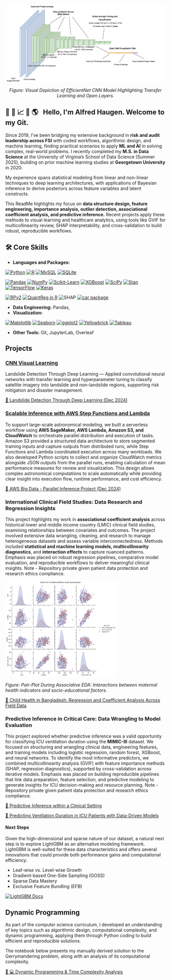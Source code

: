 
<div align="center">
<img src="https://github.com/alfskoyen/alfskoyen/blob/main/support/Landslide_ENB3_model_drawio.png?raw=true"alt="Visual Depiction of Proposed CNN EfficientNet Model w/ Transfer Learning" width="700"/>
<p><em>Figure: Visual Depiction of EfficientNet CNN Model Highlighting Transfer Learning and Open Layers.</em></p>
</div>



## :milky_way: :triangular_ruler: :chart_with_upwards_trend: :bullettrain_side: :earth_americas: &nbsp;  Hello, I'm Alfred Haugen. Welcome to my Git.

Since 2019, I’ve been bridging my extensive background in **risk and audit leadership across FSI** with coded workflows, algorithmic design, and machine learning, finding practical scenarios to apply **ML and AI** in solving complex, real-world problems. I recently completed my **M.S. in Data Science** at the University of Virginia’s School of Data Science (Summer 2025), building on prior machine learning studies at **Georgetown University** in 2020. 

My experience spans statistical modeling from linear and non-linear techniques to deep learning architectures, with applications of Bayesian inference to derive posteriors across feature variables and latent constructs.

This ReadMe highlights my focus on **data structure design, feature engineering, importance analysis, outlier detection, associational coefficient analysis, and predictive inference.** Recent projects apply these methods to visual learning and healthcare analytics, using tools like GVIF for multicollinearity review, SHAP interpretability, and cross-validation to build robust, reproducible workflows. 

## 🛠️ Core Skills  
- **Languages and Packages:**

[![Python](https://img.shields.io/badge/Python-3776AB?style=for-the-badge&logo=python&logoColor=white)](https://www.python.org/)
[![R](https://img.shields.io/badge/R-276DC3?style=for-the-badge&logo=r&logoColor=white)](https://www.r-project.org/)
[![MySQL](https://img.shields.io/badge/MySQL-4479A1?style=for-the-badge&logo=mysql&logoColor=white)](https://www.mysql.com/)
[![SQLite](https://img.shields.io/badge/SQLite-003B57?style=for-the-badge&logo=sqlite&logoColor=white)](https://www.sqlite.org/)

[![Pandas](https://img.shields.io/badge/Pandas-150458?style=for-the-badge&logo=pandas&logoColor=white)](https://pandas.pydata.org/)
[![NumPy](https://img.shields.io/badge/NumPy-013243?style=for-the-badge&logo=numpy&logoColor=white)](https://numpy.org/)
[![Scikit-Learn](https://img.shields.io/badge/Scikit--Learn-F7931E?style=for-the-badge&logo=scikit-learn&logoColor=white)](https://scikit-learn.org/)
[![XGBoost](https://img.shields.io/badge/XGBoost-EC6B2A?style=for-the-badge&logo=python&logoColor=white)](https://xgboost.readthedocs.io/)
[![SciPy](https://img.shields.io/badge/SciPy-8CAAE6?style=for-the-badge&logo=scipy&logoColor=white)](https://scipy.org/)
[![Stan](https://img.shields.io/badge/Stan-3776AB?style=for-the-badge&logo=python&logoColor=white)](https://mc-stan.org/)
[![TensorFlow](https://img.shields.io/badge/TensorFlow-FF6F00?style=for-the-badge&logo=tensorflow&logoColor=white)](https://www.tensorflow.org/)
[![Keras](https://img.shields.io/badge/Keras-D00000?style=for-the-badge&logo=keras&logoColor=white)](https://keras.io/)

[![RPy2](https://img.shields.io/badge/RPy2-1F70C1?style=for-the-badge&logo=readthedocs&logoColor=white)](https://rpy2.github.io/doc/latest/html/index.html)
[![QuantReg in R](https://img.shields.io/badge/QuantReg%20(R)-276DC3?style=for-the-badge&logo=r&logoColor=white)](https://cran.r-project.org/web/packages/quantreg/)
![SHAP](https://img.shields.io/badge/SHAP-FF4B4B?style=for-the-badge&logo=python&logoColor=white)
[![car package](https://img.shields.io/badge/R%20car%20Package-VIF%20Tools-276DC3?style=for-the-badge&logo=r&logoColor=white)](https://cran.r-project.org/package=car)

- **Data Engineering:** Pandas,
- **Visualization:** 

[![Matplotlib](https://img.shields.io/badge/Matplotlib-11557c?style=for-the-badge&logo=matplotlib&logoColor=white)](https://matplotlib.org/)
[![Seaborn](https://img.shields.io/badge/Seaborn-46a2f1?style=for-the-badge)](https://seaborn.pydata.org/)
[![ggplot2](https://img.shields.io/badge/ggplot2-2C3E50?style=for-the-badge&logo=r&logoColor=white)](https://ggplot2.tidyverse.org/)
[![Yellowbrick](https://img.shields.io/badge/Yellowbrick-FFCB05?logo=python&logoColor=black&style=for-the-badge)](https://www.scikit-yb.org/en/latest/)
[![Tableau](https://img.shields.io/badge/Tableau-E97627?style=for-the-badge&logo=tableau&logoColor=white)](https://www.tableau.com/)


- **Other Tools:** Git, JupyterLab, Overleaf

## Projects

### [CNN Visual Learning](https://github.com/eltsvetk/DS6050_Project)  
Landslide Detection Through Deep Learning — Applied convolutional neural networks with transfer learning and hyperparameter tuning to classify satellite imagery into landslide and non-landslide regions, supporting risk mitigation and disaster management. 

[📑 Landslide Detection Through Deep Learning (Dec 2024)](https://github.com/alfskoyen/alfskoyen/blob/main/support/Landslide_Detection_Through_Deep_Learning_Dec_2024.pdf)


### [Scalable Inference with AWS Step Functions and Lambda](https://github.com/UVA-MLSys/DS5110_Fall_2024/tree/main/Team%201) 
To support large-scale astronomical modeling, we built a serverless workflow using **AWS SageMaker, AWS Lambda, Amazon S3, and CloudWatch** to orchestrate parallel distribution and execution of tasks. Amazon S3 provided a structured data architecture to store segmented training inputs and capture outputs from distributed runs, while Step Functions and Lambda coordinated execution across many workloads. We also developed Python scripts to collect and organize CloudWatch metrics alongside JSON outputs from the parallel runs, enabling calculation of mean performance measures for review and visualization. This design allows complex astronomical computations to scale automatically while providing clear insight into execution flow, runtime performance, and cost efficiency.

[:signal_strength: AWS Big Data - Parallel Inference Project (Dec 2024)](https://github.com/alfskoyen/alfskoyen/blob/main/support/2024.11.24-DS5110-Team-1-Project-Presentation.pdf)

### International Clinical Field Studies: Data Research and Regression Insights
This project highlights my work in **associational coefficient analysis** across historical lower and middle income country (LMIC) clinical field studies, examining relationships between covariates and outcomes. The project involved extensive data wrangling, cleaning, and research to manage heterogeneous datasets and assess variable interconnectedness. Methods included **statistical and machine learning models, multicollinearity diagnostics**, and **interaction effects** to capture nuanced patterns. Emphasis was placed on robust regression pipelines, comparative model evaluation, and reproducible workflows to deliver meaningful clinical insights. Note - Repository private given patient data protection and research ethics compliance.

<div align="left">
<img src="https://github.com/alfskoyen/alfskoyen/blob/main/support/laz_socio_edu_pairplot.png?raw=true"alt="Pair-Plot During Associative EDA: Child to Mother Interactions" width="350"/>
<p><em>Figure: Pair-Plot During Associative EDA: Interactions between maternal health indicators and socio-educational factors.</em></p>
</div>

[📑 Child Health in Bangladesh: Regression and Coefficient Analysis Across Field Data](https://github.com/alfskoyen/alfskoyen/blob/main/support/DS6015_Capstone_Child_Health_in_Bangladesh_Final_May_2.pdf)

### Predictive Inference in Critical Care: Data Wrangling to Model Evaluation
This project explored whether predictive inference was a valid opportunity for classifying ICU ventilation duration using the **MIMIC-III** dataset. We focused on structuring and wrangling clinical data, engineering features, and training models including logistic regression, random forest, XGBoost, and neural networks. To identify the most informative predictors, we combined multicollinearity analysis (GVIF) with feature importance methods (SHAP, regression diagnostics), supported by cross-validation across iterative models. Emphasis was placed on building reproducible pipelines that link data preparation, feature selection, and predictive modeling to generate insights for ICU decision-making and resource planning. Note - Repository private given patient data protection and research ethics compliance.

[📑 Predictive Inference within a Clinical Setting](https://github.com/alfskoyen/alfskoyen/blob/main/support/Data_Science_Healthcare_Final_Report_8.5.25.pdf)

[:signal_strength: Predicting Ventilation Duration in ICU Patients with Data-Driven Models](https://github.com/alfskoyen/alfskoyen/blob/main/support/Data_Science_Healthcare_Final_Presentation_8.6.25.pdf)


#### Next Steps
Given the high-dimensional and sparse nature of our dataset, a natural next step is to explore LightGBM as an alternative modeling framework. LightGBM is well-suited for these data characteristics and offers several innovations that could provide both performance gains and computational efficiency:
- Leaf-wise vs. Level-wise Growth
- Gradient-based One-Side Sampling (GOSS)
- Sparse Data Mastery
- Exclusive Feature Bundling (EFB)

[![LightGBM Docs](https://img.shields.io/badge/LightGBM-Docs-00A0E3?logo=lightgbm&logoColor=white&style=for-the-badge)](https://lightgbm.readthedocs.io/en/stable/)

## Dynamic Programming
As part of the computer science curriculum, I developed an understanding of key topics such as algorithmic design, computational complexity, and dynamic programming, applying them through Python coding to build efficient and reproducible solutions.

The notebook below presents my manually derived solution to the Gerrymandering problem, along with an analysis of its computational complexity.

[:abacus: :computer: Dynamic Programming & Time Complexity Analysis](https://github.com/alfskoyen/alfskoyen/blob/main/support/Gerrymander_Problem_Haugen.ipynb)

<!--
**alfskoyen/alfskoyen** is a ✨ _special_ ✨ repository because its `README.md` (this file) appears on your GitHub profile.

Here are some ideas to get you started:

- 🔭 I’m currently working on ...
- 🌱 I’m currently learning ...
- 👯 I’m looking to collaborate on ...
- 🤔 I’m looking for help with ...
- 💬 Ask me about ...
- 📫 How to reach me: ...
- 😄 Pronouns: ...
- ⚡ Fun fact: ...
-->
